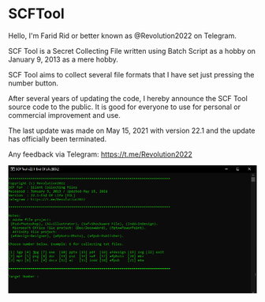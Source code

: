# SCFTool

Hello, I'm Farid Rid or better known as @Revolution2022 on Telegram.

SCF Tool is a Secret Collecting File written using Batch Script as a hobby on January 9, 2013 as a mere hobby.

SCF Tool aims to collect several file formats that I have set just pressing the number button.

After several years of updating the code, I hereby announce the SCF Tool source code to the public. It is good for everyone to use for personal or commercial improvement and use.

The last update was made on May 15, 2021 with version 22.1 and the update has officially been terminated.

Any feedback via Telegram:
https://t.me/Revolution2022

![SCFTool](SCFTool.PNG)
